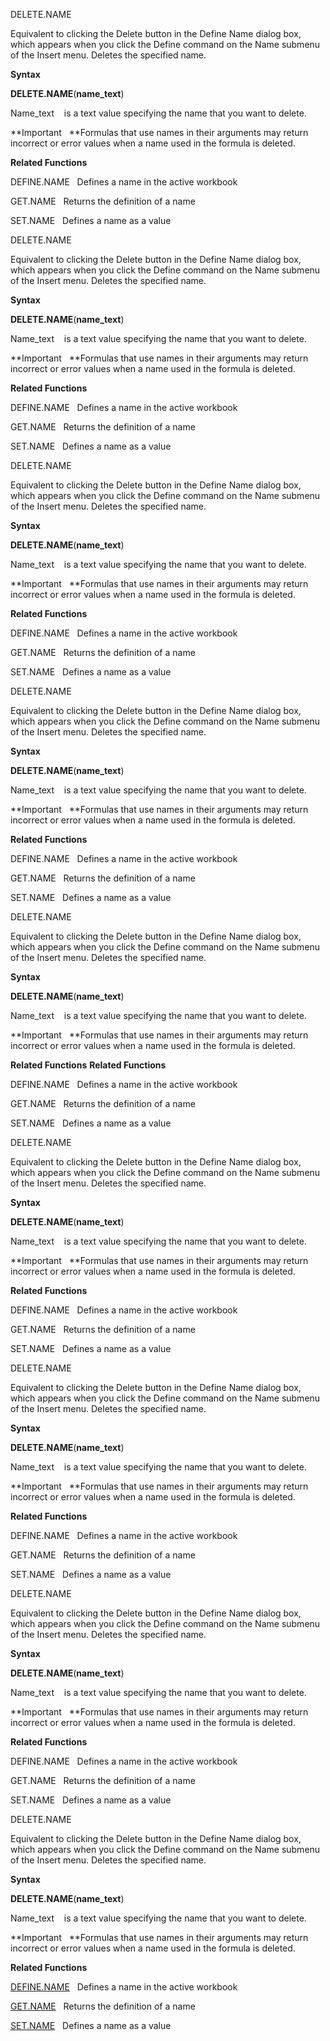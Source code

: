 DELETE.NAME

Equivalent to clicking the Delete button in the Define Name dialog box,
which appears when you click the Define command on the Name submenu of
the Insert menu. Deletes the specified name.

**Syntax**

**DELETE.NAME**(**name\_text**)

Name\_text    is a text value specifying the name that you want to
delete.

**Important   **Formulas that use names in their arguments may return
incorrect or error values when a name used in the formula is deleted.

**Related Functions**

DEFINE.NAME   Defines a name in the active workbook

GET.NAME   Returns the definition of a name

SET.NAME   Defines a name as a value


DELETE.NAME

Equivalent to clicking the Delete button in the Define Name dialog box,
which appears when you click the Define command on the Name submenu of
the Insert menu. Deletes the specified name.

**Syntax**

**DELETE.NAME**(**name\_text**)

Name\_text    is a text value specifying the name that you want to
delete.

**Important   **Formulas that use names in their arguments may return
incorrect or error values when a name used in the formula is deleted.

**Related Functions**

DEFINE.NAME   Defines a name in the active workbook

GET.NAME   Returns the definition of a name

SET.NAME   Defines a name as a value


DELETE.NAME

Equivalent to clicking the Delete button in the Define Name dialog box,
which appears when you click the Define command on the Name submenu of
the Insert menu. Deletes the specified name.

**Syntax**

**DELETE.NAME**(**name\_text**)

Name\_text    is a text value specifying the name that you want to
delete.

**Important   **Formulas that use names in their arguments may return
incorrect or error values when a name used in the formula is deleted.

**Related Functions**

DEFINE.NAME   Defines a name in the active workbook

GET.NAME   Returns the definition of a name

SET.NAME   Defines a name as a value


DELETE.NAME

Equivalent to clicking the Delete button in the Define Name dialog box,
which appears when you click the Define command on the Name submenu of
the Insert menu. Deletes the specified name.

**Syntax**

**DELETE.NAME**(**name\_text**)

Name\_text    is a text value specifying the name that you want to
delete.

**Important   **Formulas that use names in their arguments may return
incorrect or error values when a name used in the formula is deleted.

**Related Functions**

DEFINE.NAME   Defines a name in the active workbook

GET.NAME   Returns the definition of a name

SET.NAME   Defines a name as a value


DELETE.NAME

Equivalent to clicking the Delete button in the Define Name dialog box,
which appears when you click the Define command on the Name submenu of
the Insert menu. Deletes the specified name.

**Syntax**

**DELETE.NAME**(**name\_text**)

Name\_text    is a text value specifying the name that you want to
delete.

**Important   **Formulas that use names in their arguments may return
incorrect or error values when a name used in the formula is deleted.

**Related Functions**
**Related Functions**

DEFINE.NAME   Defines a name in the active workbook

GET.NAME   Returns the definition of a name

SET.NAME   Defines a name as a value


DELETE.NAME

Equivalent to clicking the Delete button in the Define Name dialog box,
which appears when you click the Define command on the Name submenu of
the Insert menu. Deletes the specified name.

**Syntax**

**DELETE.NAME**(**name\_text**)

Name\_text    is a text value specifying the name that you want to
delete.

**Important   **Formulas that use names in their arguments may return
incorrect or error values when a name used in the formula is deleted.

**Related Functions**

DEFINE.NAME   Defines a name in the active workbook

GET.NAME   Returns the definition of a name

SET.NAME   Defines a name as a value


DELETE.NAME

Equivalent to clicking the Delete button in the Define Name dialog box,
which appears when you click the Define command on the Name submenu of
the Insert menu. Deletes the specified name.

**Syntax**

**DELETE.NAME**(**name\_text**)

Name\_text    is a text value specifying the name that you want to
delete.

**Important   **Formulas that use names in their arguments may return
incorrect or error values when a name used in the formula is deleted.

**Related Functions**

DEFINE.NAME   Defines a name in the active workbook

GET.NAME   Returns the definition of a name

SET.NAME   Defines a name as a value


DELETE.NAME

Equivalent to clicking the Delete button in the Define Name dialog box,
which appears when you click the Define command on the Name submenu of
the Insert menu. Deletes the specified name.

**Syntax**

**DELETE.NAME**(**name\_text**)

Name\_text    is a text value specifying the name that you want to
delete.

**Important   **Formulas that use names in their arguments may return
incorrect or error values when a name used in the formula is deleted.

**Related Functions**

DEFINE.NAME   Defines a name in the active workbook

GET.NAME   Returns the definition of a name

SET.NAME   Defines a name as a value


DELETE.NAME

Equivalent to clicking the Delete button in the Define Name dialog box,
which appears when you click the Define command on the Name submenu of
the Insert menu. Deletes the specified name.

**Syntax**

**DELETE.NAME**(**name\_text**)

Name\_text    is a text value specifying the name that you want to
delete.

**Important   **Formulas that use names in their arguments may return
incorrect or error values when a name used in the formula is deleted.

**Related Functions**

[DEFINE.NAME](DEFINE.NAME.md)   Defines a name in the active workbook

[GET.NAME](GET.NAME.md)   Returns the definition of a name

[SET.NAME](SET.NAME.md)   Defines a name as a value


